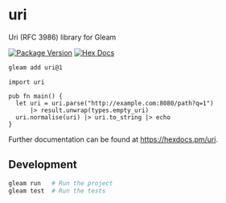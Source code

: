 
# uri

Uri (RFC 3986) library for Gleam

[![Package Version](https://img.shields.io/hexpm/v/gluri)](https://hex.pm/packages/gluri)
[![Hex Docs](https://img.shields.io/badge/hex-docs-ffaff3)](https://hexdocs.pm/gluri/)

```sh
gleam add uri@1
```
```gleam
import uri

pub fn main() {
  let uri = uri.parse("http://example.com:8080/path?q=1")
      |> result.unwrap(types.empty_uri)
  uri.normalise(uri) |> uri.to_string |> echo
}
```

Further documentation can be found at <https://hexdocs.pm/uri>.

## Development

```sh
gleam run   # Run the project
gleam test  # Run the tests
```

